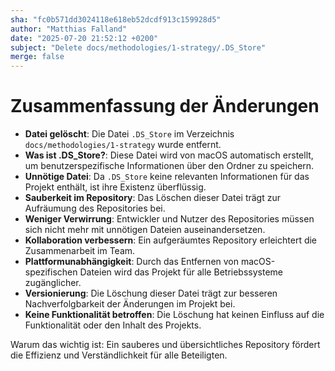```yaml
---
sha: "fc0b571dd3024118e618eb52dcdf913c159928d5"
author: "Matthias Falland"
date: "2025-07-20 21:52:12 +0200"
subject: "Delete docs/methodologies/1-strategy/.DS_Store"
merge: false
---
```


# Zusammenfassung der Änderungen

- **Datei gelöscht**: Die Datei `.DS_Store` im Verzeichnis `docs/methodologies/1-strategy` wurde entfernt.
- **Was ist .DS_Store?**: Diese Datei wird von macOS automatisch erstellt, um benutzerspezifische Informationen über den Ordner zu speichern.
- **Unnötige Datei**: Da `.DS_Store` keine relevanten Informationen für das Projekt enthält, ist ihre Existenz überflüssig.
- **Sauberkeit im Repository**: Das Löschen dieser Datei trägt zur Aufräumung des Repositories bei.
- **Weniger Verwirrung**: Entwickler und Nutzer des Repositories müssen sich nicht mehr mit unnötigen Dateien auseinandersetzen.
- **Kollaboration verbessern**: Ein aufgeräumtes Repository erleichtert die Zusammenarbeit im Team.
- **Plattformunabhängigkeit**: Durch das Entfernen von macOS-spezifischen Dateien wird das Projekt für alle Betriebssysteme zugänglicher.
- **Versionierung**: Die Löschung dieser Datei trägt zur besseren Nachverfolgbarkeit der Änderungen im Projekt bei.
- **Keine Funktionalität betroffen**: Die Löschung hat keinen Einfluss auf die Funktionalität oder den Inhalt des Projekts.

Warum das wichtig ist: Ein sauberes und übersichtliches Repository fördert die Effizienz und Verständlichkeit für alle Beteiligten.


